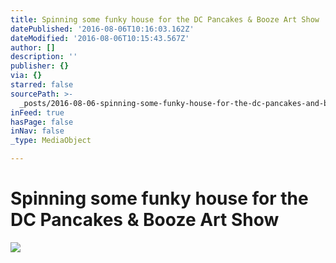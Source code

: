```yaml
---
title: Spinning some funky house for the DC Pancakes & Booze Art Show
datePublished: '2016-08-06T10:16:03.162Z'
dateModified: '2016-08-06T10:15:43.567Z'
author: []
description: ''
publisher: {}
via: {}
starred: false
sourcePath: >-
  _posts/2016-08-06-spinning-some-funky-house-for-the-dc-pancakes-and-booze-art-sh.md
inFeed: true
hasPage: false
inNav: false
_type: MediaObject

---
```

# Spinning some funky house for the DC Pancakes & Booze Art Show
![](https://the-grid-user-content.s3-us-west-2.amazonaws.com/c944b5ba-95bf-4914-8eb9-3eaa92c48cb4.jpg)
